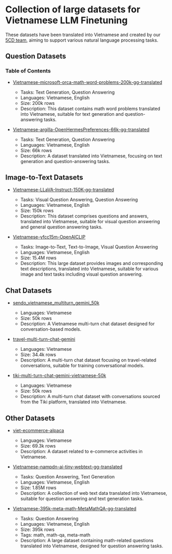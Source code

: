 # Collection of large datasets for Vietnamese LLM Finetuning

These datasets have been translated into Vietnamese and created by our [5CD team](https://huggingface.co/5CD-AI), aiming to support various natural language processing tasks.

## Question Datasets

### Table of Contents

- [Vietnamese-microsoft-orca-math-word-problems-200k-gg-translated](#)
  - Tasks: Text Generation, Question Answering
  - Languages: Vietnamese, English
  - Size: 200k rows
  - Description: This dataset contains math word problems translated into Vietnamese, suitable for text generation and question-answering tasks.

- [Vietnamese-argilla-OpenHermesPreferences-66k-gg-translated](#)
  - Tasks: Text Generation, Question Answering
  - Languages: Vietnamese, English
  - Size: 66k rows
  - Description: A dataset translated into Vietnamese, focusing on text generation and question-answering tasks.

## Image-to-Text Datasets

- [Vietnamese-LLaVA-Instruct-150K-gg-translated](https://huggingface.co/datasets/5CD-AI/Vietnamese-LLaVA-Instruct-150K-gg-translated)
  - Tasks: Visual Question Answering, Question Answering
  - Languages: Vietnamese, English
  - Size: 150k rows
  - Description: This dataset comprises questions and answers, translated into Vietnamese, suitable for visual question answering and general question answering tasks.
    
- [Vietnamese-yfcc15m-OpenAICLIP](#)
  - Tasks: Image-to-Text, Text-to-Image, Visual Question Answering
  - Languages: Vietnamese, English
  - Size: 15.4M rows
  - Description: This large dataset provides images and corresponding text descriptions, translated into Vietnamese, suitable for various image and text tasks including visual question answering.

## Chat Datasets

- [sendo_vietnamese_multiturn_gemini_50k](#)
  - Languages: Vietnamese
  - Size: 50k rows
  - Description: A Vietnamese multi-turn chat dataset designed for conversation-based models.

- [travel-multi-turn-chat-gemini](#)
  - Languages: Vietnamese
  - Size: 34.4k rows
  - Description: A multi-turn chat dataset focusing on travel-related conversations, suitable for training conversational models.

- [tiki-multi-turn-chat-gemini-vietnamese-50k](#)
  - Languages: Vietnamese
  - Size: 50k rows
  - Description: A multi-turn chat dataset with conversations sourced from the Tiki platform, translated into Vietnamese.

## Other Datasets

- [viet-ecommerce-alpaca](#)
  - Languages: Vietnamese
  - Size: 69.3k rows
  - Description: A dataset related to e-commerce activities in Vietnamese.

- [Vietnamese-nampdn-ai-tiny-webtext-gg-translated](#)
  - Tasks: Question Answering, Text Generation
  - Languages: Vietnamese, English
  - Size: 1.85M rows
  - Description: A collection of web text data translated into Vietnamese, suitable for question answering and text generation tasks.

- [Vietnamese-395k-meta-math-MetaMathQA-gg-translated](#)
  - Tasks: Question Answering
  - Languages: Vietnamese, English
  - Size: 395k rows
  - Tags: math, math-qa, meta-math
  - Description: A large dataset containing math-related questions translated into Vietnamese, designed for question answering tasks.


